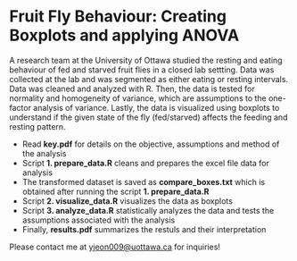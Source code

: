 # Fruit Fly Behaviour: Creating Boxplots and applying ANOVA
A research team at the University of Ottawa studied the resting and eating behaviour of fed and starved fruit flies in a closed lab settting. Data was collected at the lab and was segmented as either eating or resting intervals. Data was cleaned and analyzed with R. Then, the data is tested for normality and homogeneity of variance, which are assumptions to the one-factor analysis of variance. Lastly, the data is visualized using boxplots to understand if the given state of the fly (fed/starved) affects the feeding and resting pattern.

- Read **key.pdf** for details on the objective, assumptions and method of the analysis
- Script **1. prepare_data.R** cleans and prepares the excel file data for analysis
- The transformed dataset is saved as **compare_boxes.txt** which is obtained after running the script **1. prepare_data.R**
- Script **2. visualize_data.R** visualizes the data as boxplots
- Script **3. analyze_data.R** statistically analyzes the data and tests the assumptions associated with the analysis
- Finally, **results.pdf** summarizes the restuls and their interpretation

Please contact me at yjeon009@uottawa.ca for inquiries!
